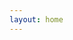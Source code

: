 ```yaml
---
layout: home
---
```

<script setup>
import HomePage from '../components/HomePage.vue'
</script>
<home-page />

